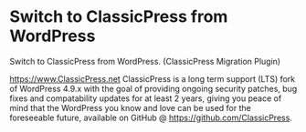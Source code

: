 # Switch to ClassicPress from WordPress

Switch to ClassicPress from WordPress. (ClassicPress Migration Plugin)

https://www.ClassicPress.net ClassicPress is a long term support (LTS) fork of WordPress 4.9.x with the goal of providing ongoing security patches, bug fixes and compatability updates for at least 2 years, giving you peace of mind that the WordPress you know and love can be used for the foreseeable future, available on GitHub @ https://github.com/ClassicPress.
